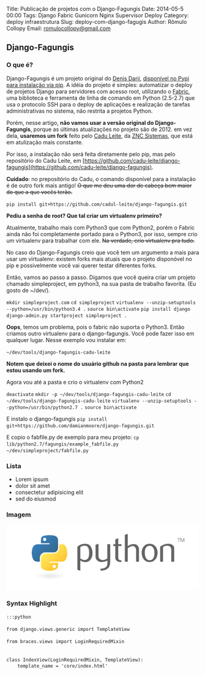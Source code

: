 Title: Publicação de projetos com o Django-Fagungis 
Date: 2014-05-5 00:00
Tags: Django Fabric Gunicorn Nginx Supervisor Deploy
Category: deploy infraestrutura
Slug: deploy-com-django-fagugis
Author: Rômulo Collopy
Email: romulocollopy@gmail.com 

Django-Fagungis
-----------

### O que é?

Django-Fagungis é um projeto original do [Denis Darii](http://github.com/dnx), [disponível no Pypi para instalação via pip](https://pypi.python.org/pypi/django-fagungis/0.0.17). A idéia do projeto é simples: automatizar o deploy de projetos Django para servidores com acesso root, utilizando o [Fabric](http://www.fabfile.org/), uma biblioteca e ferramenta de linha de comando em Python (2.5-2.7) que usa o protocolo SSH para o deploy de aplicações e realização de tarefas administrativas no sistema, não restrita a projetos Python.

Porém, nesse artigo, **não vamos usar a versão original do Django-Fagungis**, porque as últimas atualizações no projeto são de 2012. em vez dela, **usaremos um fork** feito pelo [Cadu Leite](https://github.com/cadu-leite/), da [ZNC Sistemas](https://github.com/znc-sistemas), que está em atulização mais constante.

Por isso, a instalação não será feita diretamente pelo pip, mas pelo repositório do Cadu Leite, em [https://github.com/cadu-leite/django-fagungis](https://github.com/cadu-leite/django-fagungis).

**Cuidado**: no prepositório do Cadu, o comando disponível para a instalação é de outro fork mais antigo! ~~O que me deu uma dor de cabeça bem maior do que a que vocês terão.~~

`pip install git+https://github.com/cadul-leite/django-fagungis.git`

__Pediu a senha de root? Que tal criar um virtualenv primeiro?__

Atualmente, trabalho mais com Python3 que com Python2, porém o Fabric ainda não foi completamente portado para o Python3, por isso, sempre crio um virtualenv para trabalhar com ele. ~~Na verdade, crio virtualenv pra tudo.~~

No caso do Django-Fagungis creio que você tem um argumento a mais para usar um virtualenv: existem forks mais atuais que o projeto disponóvel no pip e possivelmente você vai querer testar diferentes forks.

Então, vamos ao passo a passo. Digamos que você queira criar um projeto chamado simpleproject, em python3, na sua pasta de trabalho favorita. (Eu gosto de ~/dev/).

`mkdir simpleproject.com`
`cd simpleproject`
`virtualenv --unzip-setuptools --python=/usr/bin/python3.4 .`
`source bin\activate`
`pip install django`
`django-admin.py startproject simpleproject .`


__Oops__, temos um problema, pois o fabric não suporta o Python3. Então criamos outro virtualenv para o django-fagungis. Você pode fazer isso em qualquer lugar. Nesse exemplo vou instalar em:

`~/dev/tools/django-fagungis-cadu-leite`

__Notem que deixei o nome do usuário github na pasta para lembrar que estou usando um fork.__

Agora vou até a pasta e crio o virtualenv com Python2

`deactivate`
`mkdir -p ~/dev/tools/django-fagungis-cadu-leite`
`cd ~/dev/tools/django-fagungis-cadu-leite`
`virtualenv --unzip-setuptools --python=/usr/bin/python2.7 .`
`source bin\activate`

E instalo o django-fagungis
`pip install git+https://github.com/damianmoore/django-fagungis.git`

E copio o fabfile.py de exemplo para meu projeto:
`cp lib/python2.7/fagungis/example_fabfile.py ~/dev/simpleproject/fabfile.py`





### Lista

* Lorem ipsum
* dolor sit amet
* consectetur adipisicing elit
* sed do eiusmod

### Imagem

![python logo](images/python-logo-master-v3-TM.png "Python Logo")

### Syntax Highlight

    :::python

    from django.views.generic import TemplateView

    from braces.views import LoginRequiredMixin


    class IndexView(LoginRequiredMixin, TemplateView):
        template_name = 'core/index.html'

